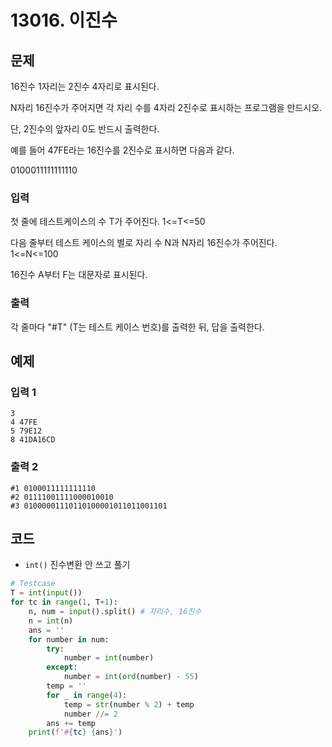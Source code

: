 # 13016. 이진수

## 문제

16진수 1자리는 2진수 4자리로 표시된다.

N자리 16진수가 주어지면 각 자리 수를 4자리 2진수로 표시하는 프로그램을 만드시오.

단, 2진수의 앞자리 0도 반드시 출력한다.

예를 들어 47FE라는 16진수를 2진수로 표시하면 다음과 같다.

0100011111111110



### 입력

첫 줄에 테스트케이스의 수 T가 주어진다. 1<=T<=50

다음 줄부터 테스트 케이스의 별로 자리 수 N과 N자리 16진수가 주어진다. 1<=N<=100

16진수 A부터 F는 대문자로 표시된다.

### 출력

각 줄마다 "#T" (T는 테스트 케이스 번호)를 출력한 뒤, 답을 출력한다.





## 예제

### 입력 1

```
3
4 47FE
5 79E12
8 41DA16CD
```

### 출력 2

```
#1 0100011111111110
#2 01111001111000010010
#3 01000001110110100001011011001101
```



## 코드

- `int()` 진수변환 안 쓰고 풀기

```python
# Testcase
T = int(input())
for tc in range(1, T+1):
    n, num = input().split() # 자리수, 16진수
    n = int(n)
    ans = ''
    for number in num:
        try:
            number = int(number)
        except:
            number = int(ord(number) - 55)
        temp = ''
        for _ in range(4):
            temp = str(number % 2) + temp
            number //= 2
        ans += temp
    print(f'#{tc} {ans}')
```
